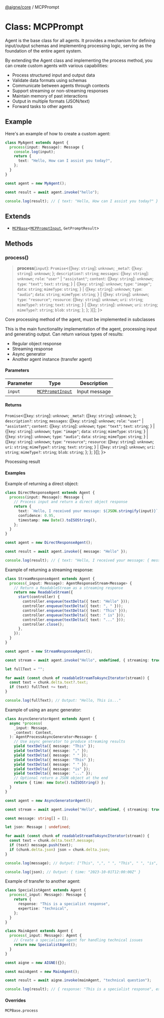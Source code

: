 [@aigne/core](../wiki/Home) / MCPPrompt

# Class: MCPPrompt

Agent is the base class for all agents.
It provides a mechanism for defining input/output schemas and implementing processing logic,
serving as the foundation of the entire agent system.

By extending the Agent class and implementing the process method, you can create custom agents
with various capabilities:

- Process structured input and output data
- Validate data formats using schemas
- Communicate between agents through contexts
- Support streaming or non-streaming responses
- Maintain memory of past interactions
- Output in multiple formats (JSON/text)
- Forward tasks to other agents

## Example

Here's an example of how to create a custom agent:

```ts
class MyAgent extends Agent {
  process(input: Message): Message {
    console.log(input);
    return {
      text: "Hello, How can I assist you today?",
    };
  }
}

const agent = new MyAgent();

const result = await agent.invoke("hello");

console.log(result); // { text: "Hello, How can I assist you today?" }
```

## Extends

- [`MCPBase`](../wiki/Class.MCPBase)\<[`MCPPromptInput`](../wiki/Interface.MCPPromptInput), `GetPromptResult`\>

## Methods

### process()

> **process**(`input`): `Promise`\<\{[`key`: `string`]: `unknown`; `_meta?`: \{[`key`: `string`]: `unknown`; \}; `description?`: `string`; `messages`: \{[`key`: `string`]: `unknown`; `role`: `"user"` \| `"assistant"`; `content`: \{[`key`: `string`]: `unknown`; `type`: `"text"`; `text`: `string`; \} \| \{[`key`: `string`]: `unknown`; `type`: `"image"`; `data`: `string`; `mimeType`: `string`; \} \| \{[`key`: `string`]: `unknown`; `type`: `"audio"`; `data`: `string`; `mimeType`: `string`; \} \| \{[`key`: `string`]: `unknown`; `type`: `"resource"`; `resource`: \{[`key`: `string`]: `unknown`; `uri`: `string`; `mimeType?`: `string`; `text`: `string`; \} \| \{[`key`: `string`]: `unknown`; `uri`: `string`; `mimeType?`: `string`; `blob`: `string`; \}; \}; \}[]; \}\>

Core processing method of the agent, must be implemented in subclasses

This is the main functionality implementation of the agent, processing input and
generating output. Can return various types of results:

- Regular object response
- Streaming response
- Async generator
- Another agent instance (transfer agent)

#### Parameters

| Parameter | Type                                                 | Description   |
| --------- | ---------------------------------------------------- | ------------- |
| `input`   | [`MCPPromptInput`](../wiki/Interface.MCPPromptInput) | Input message |

#### Returns

`Promise`\<\{[`key`: `string`]: `unknown`; `_meta?`: \{[`key`: `string`]: `unknown`; \}; `description?`: `string`; `messages`: \{[`key`: `string`]: `unknown`; `role`: `"user"` \| `"assistant"`; `content`: \{[`key`: `string`]: `unknown`; `type`: `"text"`; `text`: `string`; \} \| \{[`key`: `string`]: `unknown`; `type`: `"image"`; `data`: `string`; `mimeType`: `string`; \} \| \{[`key`: `string`]: `unknown`; `type`: `"audio"`; `data`: `string`; `mimeType`: `string`; \} \| \{[`key`: `string`]: `unknown`; `type`: `"resource"`; `resource`: \{[`key`: `string`]: `unknown`; `uri`: `string`; `mimeType?`: `string`; `text`: `string`; \} \| \{[`key`: `string`]: `unknown`; `uri`: `string`; `mimeType?`: `string`; `blob`: `string`; \}; \}; \}[]; \}\>

Processing result

#### Examples

Example of returning a direct object:

```ts
class DirectResponseAgent extends Agent {
  process(input: Message): Message {
    // Process input and return a direct object response
    return {
      text: `Hello, I received your message: ${JSON.stringify(input)}`,
      confidence: 0.95,
      timestamp: new Date().toISOString(),
    };
  }
}

const agent = new DirectResponseAgent();

const result = await agent.invoke({ message: "Hello" });

console.log(result); // { text: "Hello, I received your message: { message: 'Hello' }", confidence: 0.95, timestamp: "2023-10-01T12:00:00Z" }
```

Example of returning a streaming response:

```ts
class StreamResponseAgent extends Agent {
  process(_input: Message): AgentResponseStream<Message> {
    // Return a ReadableStream as a streaming response
    return new ReadableStream({
      start(controller) {
        controller.enqueue(textDelta({ text: "Hello" }));
        controller.enqueue(textDelta({ text: ", " }));
        controller.enqueue(textDelta({ text: "This" }));
        controller.enqueue(textDelta({ text: " is" }));
        controller.enqueue(textDelta({ text: "..." }));
        controller.close();
      },
    });
  }
}

const agent = new StreamResponseAgent();

const stream = await agent.invoke("Hello", undefined, { streaming: true });

let fullText = "";

for await (const chunk of readableStreamToAsyncIterator(stream)) {
  const text = chunk.delta.text?.text;
  if (text) fullText += text;
}

console.log(fullText); // Output: "Hello, This is..."
```

Example of using an async generator:

```ts
class AsyncGeneratorAgent extends Agent {
  async *process(
    _input: Message,
    _context: Context,
  ): AgentProcessAsyncGenerator<Message> {
    // Use async generator to produce streaming results
    yield textDelta({ message: "This" });
    yield textDelta({ message: "," });
    yield textDelta({ message: " " });
    yield textDelta({ message: "This" });
    yield textDelta({ message: " " });
    yield textDelta({ message: "is" });
    yield textDelta({ message: "..." });
    // Optional return a JSON object at the end
    return { time: new Date().toISOString() };
  }
}

const agent = new AsyncGeneratorAgent();

const stream = await agent.invoke("Hello", undefined, { streaming: true });

const message: string[] = [];

let json: Message | undefined;

for await (const chunk of readableStreamToAsyncIterator(stream)) {
  const text = chunk.delta.text?.message;
  if (text) message.push(text);
  if (chunk.delta.json) json = chunk.delta.json;
}

console.log(message); // Output: ["This", ",", " ", "This", " ", "is", "..."]

console.log(json); // Output: { time: "2023-10-01T12:00:00Z" }
```

Example of transfer to another agent:

```ts
class SpecialistAgent extends Agent {
  process(_input: Message): Message {
    return {
      response: "This is a specialist response",
      expertise: "technical",
    };
  }
}

class MainAgent extends Agent {
  process(_input: Message): Agent {
    // Create a specialized agent for handling technical issues
    return new SpecialistAgent();
  }
}

const aigne = new AIGNE({});

const mainAgent = new MainAgent();

const result = await aigne.invoke(mainAgent, "technical question");

console.log(result); // { response: "This is a specialist response", expertise: "technical" }
```

#### Overrides

`MCPBase.process`

